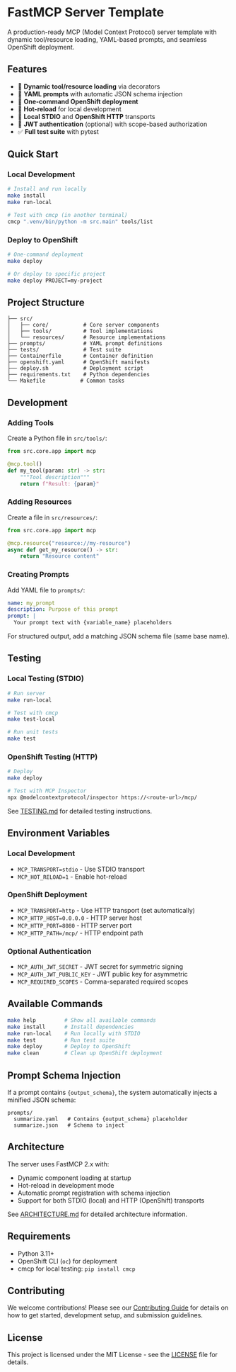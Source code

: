 # FastMCP Server Template

A production-ready MCP (Model Context Protocol) server template with dynamic tool/resource loading, YAML-based prompts, and seamless OpenShift deployment.

## Features

- 🔧 **Dynamic tool/resource loading** via decorators
- 📝 **YAML prompts** with automatic JSON schema injection
- 🚀 **One-command OpenShift deployment**
- 🔄 **Hot-reload** for local development
- 🧪 **Local STDIO** and **OpenShift HTTP** transports
- 🔐 **JWT authentication** (optional) with scope-based authorization
- ✅ **Full test suite** with pytest

## Quick Start

### Local Development

```bash
# Install and run locally
make install
make run-local

# Test with cmcp (in another terminal)
cmcp ".venv/bin/python -m src.main" tools/list
```

### Deploy to OpenShift

```bash
# One-command deployment
make deploy

# Or deploy to specific project
make deploy PROJECT=my-project
```

## Project Structure

```
├── src/
│   ├── core/           # Core server components
│   ├── tools/          # Tool implementations
│   └── resources/      # Resource implementations
├── prompts/            # YAML prompt definitions
├── tests/              # Test suite
├── Containerfile       # Container definition
├── openshift.yaml      # OpenShift manifests
├── deploy.sh           # Deployment script
├── requirements.txt    # Python dependencies
└── Makefile           # Common tasks
```

## Development

### Adding Tools

Create a Python file in `src/tools/`:

```python
from src.core.app import mcp

@mcp.tool()
def my_tool(param: str) -> str:
    """Tool description"""
    return f"Result: {param}"
```

### Adding Resources

Create a file in `src/resources/`:

```python
from src.core.app import mcp

@mcp.resource("resource://my-resource")
async def get_my_resource() -> str:
    return "Resource content"
```

### Creating Prompts

Add YAML file to `prompts/`:

```yaml
name: my_prompt
description: Purpose of this prompt
prompt: |
  Your prompt text with {variable_name} placeholders
```

For structured output, add a matching JSON schema file (same base name).

## Testing

### Local Testing (STDIO)

```bash
# Run server
make run-local

# Test with cmcp
make test-local

# Run unit tests
make test
```

### OpenShift Testing (HTTP)

```bash
# Deploy
make deploy

# Test with MCP Inspector
npx @modelcontextprotocol/inspector https://<route-url>/mcp/
```

See [TESTING.md](TESTING.md) for detailed testing instructions.

## Environment Variables

### Local Development
- `MCP_TRANSPORT=stdio` - Use STDIO transport
- `MCP_HOT_RELOAD=1` - Enable hot-reload

### OpenShift Deployment
- `MCP_TRANSPORT=http` - Use HTTP transport (set automatically)
- `MCP_HTTP_HOST=0.0.0.0` - HTTP server host
- `MCP_HTTP_PORT=8080` - HTTP server port
- `MCP_HTTP_PATH=/mcp/` - HTTP endpoint path

### Optional Authentication
- `MCP_AUTH_JWT_SECRET` - JWT secret for symmetric signing
- `MCP_AUTH_JWT_PUBLIC_KEY` - JWT public key for asymmetric
- `MCP_REQUIRED_SCOPES` - Comma-separated required scopes

## Available Commands

```bash
make help         # Show all available commands
make install      # Install dependencies
make run-local    # Run locally with STDIO
make test         # Run test suite
make deploy       # Deploy to OpenShift
make clean        # Clean up OpenShift deployment
```

## Prompt Schema Injection

If a prompt contains `{output_schema}`, the system automatically injects a minified JSON schema:

```
prompts/
  summarize.yaml   # Contains {output_schema} placeholder
  summarize.json   # Schema to inject
```

## Architecture

The server uses FastMCP 2.x with:
- Dynamic component loading at startup
- Hot-reload in development mode
- Automatic prompt registration with schema injection
- Support for both STDIO (local) and HTTP (OpenShift) transports

See [ARCHITECTURE.md](ARCHITECTURE.md) for detailed architecture information.

## Requirements

- Python 3.11+
- OpenShift CLI (`oc`) for deployment
- cmcp for local testing: `pip install cmcp`

## Contributing

We welcome contributions! Please see our [Contributing Guide](CONTRIBUTING.md) for details on how to get started, development setup, and submission guidelines.

## License

This project is licensed under the MIT License - see the [LICENSE](LICENSE) file for details.